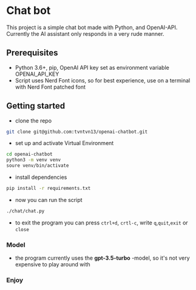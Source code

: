 # Chat bot

This project is a simple chat bot made with Python, and OpenAI-API. Currently
the AI assistant only responds in a very rude manner.

## Prerequisites

- Python 3.6+, pip, OpenAI API key set as environment variable OPENAI_API_KEY
- Script uses Nerd Font icons, so for best experience, use on a terminal with
  Nerd Font patched font

## Getting started

- clone the repo

```bash
git clone git@github.com:tvntvn13/openai-chatbot.git
```

- set up and activate Virtual Environment

```bash
cd openai-chatbot
python3 -m venv venv
soure venv/bin/activate
```

- install dependencies

```bash
pip install -r requirements.txt
```

- now you can run the script

```bash
./chat/chat.py
```

- to exit the program you can press `ctrl+d`, `crtl-c`, write `q`,`quit`,`exit`
  or `close`

### Model

- the program currently uses the **gpt-3.5-turbo** -model, so it's not very
  expensive to play around with

### Enjoy
